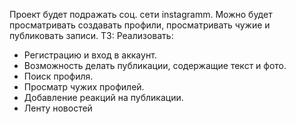 Проект будет подражать соц. сети instagramm. Можно будет просматривать создавать профили, просматривать чужие и публиковать записи.
ТЗ:
  Реализовать:
  * Регистрацию и вход в аккаунт.
  * Возможность делать публикации, содержащие текст и фото.
  * Поиск профиля.
  * Просматр чужих профилей.
  * Добавление реакций на публикации.
  * Ленту новостей
